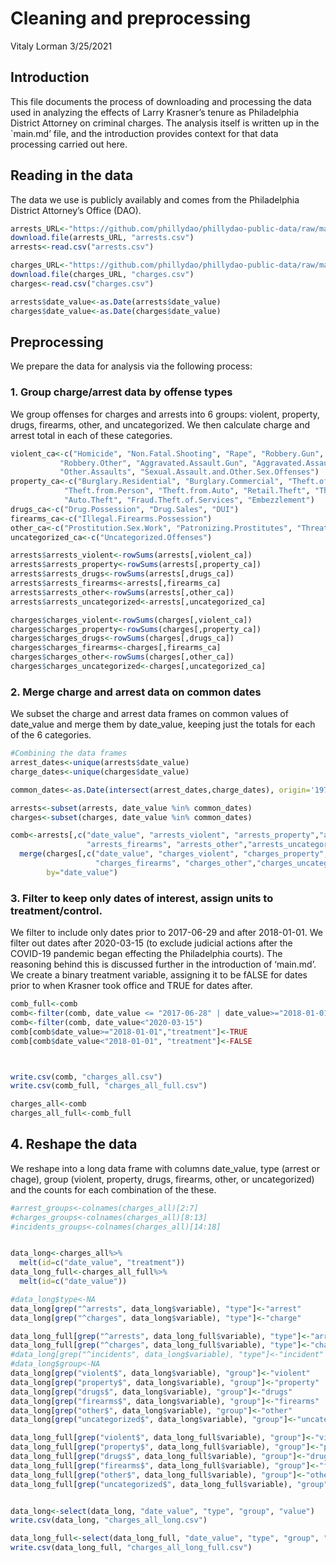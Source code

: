 Cleaning and preprocessing
================
Vitaly Lorman
3/25/2021

## Introduction

This file documents the process of downloading and processing the data
used in analyzing the effects of Larry Krasner’s tenure as Philadelphia
District Attorney on criminal charges. The analysis itself is written up
in the \`main.md’ file, and the introduction provides context for that
data processing carried out here.

## Reading in the data

The data we use is publicly availably and comes from the Philadelphia
District Attorney’s Office
(DAO).

``` r
arrests_URL<-"https://github.com/phillydao/phillydao-public-data/raw/master/docs/data/arrest_data_daily_citywide.csv"
download.file(arrests_URL, "arrests.csv")
arrests<-read.csv("arrests.csv")

charges_URL<-"https://github.com/phillydao/phillydao-public-data/raw/master/docs/data/charges_data_daily_citywide.csv"
download.file(charges_URL, "charges.csv")
charges<-read.csv("charges.csv")

arrests$date_value<-as.Date(arrests$date_value)
charges$date_value<-as.Date(charges$date_value)
```

## Preprocessing

We prepare the data for analysis via the following process:

### 1\. Group charge/arrest data by offense types

We group offenses for charges and arrests into 6 groups: violent,
property, drugs, firearms, other, and uncategorized. We then calculate
charge and arrest total in each of these categories.

``` r
violent_ca<-c("Homicide", "Non.Fatal.Shooting", "Rape", "Robbery.Gun",
           "Robbery.Other", "Aggravated.Assault.Gun", "Aggravated.Assault.Other",
           "Other.Assaults", "Sexual.Assault.and.Other.Sex.Offenses")
property_ca<-c("Burglary.Residential", "Burglary.Commercial", "Theft.of.Motor.Vehicle.Tag",
            "Theft.from.Person", "Theft.from.Auto", "Retail.Theft", "Theft",
            "Auto.Theft", "Fraud.Theft.of.Services", "Embezzlement")
drugs_ca<-c("Drug.Possession", "Drug.Sales", "DUI")
firearms_ca<-c("Illegal.Firearms.Possession")
other_ca<-c("Prostitution.Sex.Work", "Patronizing.Prostitutes", "Threats.of.Violence")
uncategorized_ca<-c("Uncategorized.Offenses")

arrests$arrests_violent<-rowSums(arrests[,violent_ca])
arrests$arrests_property<-rowSums(arrests[,property_ca])
arrests$arrests_drugs<-rowSums(arrests[,drugs_ca])
arrests$arrests_firearms<-arrests[,firearms_ca]
arrests$arrests_other<-rowSums(arrests[,other_ca])
arrests$arrests_uncategorized<-arrests[,uncategorized_ca]

charges$charges_violent<-rowSums(charges[,violent_ca])
charges$charges_property<-rowSums(charges[,property_ca])
charges$charges_drugs<-rowSums(charges[,drugs_ca])
charges$charges_firearms<-charges[,firearms_ca]
charges$charges_other<-rowSums(charges[,other_ca])
charges$charges_uncategorized<-charges[,uncategorized_ca]
```

### 2\. Merge charge and arrest data on common dates

We subset the charge and arrest data frames on common values of
date\_value and merge them by date\_value, keeping just the totals for
each of the 6 categories.

``` r
#Combining the data frames
arrest_dates<-unique(arrests$date_value)
charge_dates<-unique(charges$date_value)

common_dates<-as.Date(intersect(arrest_dates,charge_dates), origin='1970-01-01')

arrests<-subset(arrests, date_value %in% common_dates)
charges<-subset(charges, date_value %in% common_dates)

comb<-arrests[,c("date_value", "arrests_violent", "arrests_property","arrests_drugs",
                 "arrests_firearms", "arrests_other","arrests_uncategorized")] %>%
  merge(charges[,c("date_value", "charges_violent", "charges_property","charges_drugs",
                   "charges_firearms", "charges_other","charges_uncategorized")],
        by="date_value") 
```

### 3\. Filter to keep only dates of interest, assign units to treatment/control.

We filter to include only dates prior to 2017-06-29 and after
2018-01-01. We filter out dates after 2020-03-15 (to exclude judicial
actions after the COVID-19 pandemic began effecting the Philadelphia
courts). The reasoning behind this is discussed further in the
introduction of ‘main.md’. We create a binary treatment variable,
assigning it to be fALSE for dates prior to when Krasner took office and
TRUE for dates after.

``` r
comb_full<-comb
comb<-filter(comb, date_value <= "2017-06-28" | date_value>="2018-01-01")
comb<-filter(comb, date_value<"2020-03-15")
comb[comb$date_value>="2018-01-01","treatment"]<-TRUE
comb[comb$date_value<"2018-01-01", "treatment"]<-FALSE



write.csv(comb, "charges_all.csv")
write.csv(comb_full, "charges_all_full.csv")

charges_all<-comb
charges_all_full<-comb_full
```

## 4\. Reshape the data

We reshape into a long data frame with columns date\_value, type (arrest
or chage), group (violent, property, drugs, firearms, other, or
uncategorized) and the counts for each combination of the these.

``` r
#arrest_groups<-colnames(charges_all)[2:7]
#charges_groups<-colnames(charges_all)[8:13]
#incidents_groups<-colnames(charges_all)[14:18]


data_long<-charges_all%>%
  melt(id=c("date_value", "treatment"))
data_long_full<-charges_all_full%>%
  melt(id=c("date_value"))

#data_long$type<-NA
data_long[grep("^arrests", data_long$variable), "type"]<-"arrest"
data_long[grep("^charges", data_long$variable), "type"]<-"charge"

data_long_full[grep("^arrests", data_long_full$variable), "type"]<-"arrest"
data_long_full[grep("^charges", data_long_full$variable), "type"]<-"charge"
#data_long[grep("^incidents", data_long$variable), "type"]<-"incident"
#data_long$group<-NA
data_long[grep("violent$", data_long$variable), "group"]<-"violent"
data_long[grep("property$", data_long$variable), "group"]<-"property"
data_long[grep("drugs$", data_long$variable), "group"]<-"drugs"
data_long[grep("firearms$", data_long$variable), "group"]<-"firearms"
data_long[grep("other$", data_long$variable), "group"]<-"other"
data_long[grep("uncategorized$", data_long$variable), "group"]<-"uncategorized"

data_long_full[grep("violent$", data_long_full$variable), "group"]<-"violent"
data_long_full[grep("property$", data_long_full$variable), "group"]<-"property"
data_long_full[grep("drugs$", data_long_full$variable), "group"]<-"drugs"
data_long_full[grep("firearms$", data_long_full$variable), "group"]<-"firearms"
data_long_full[grep("other$", data_long_full$variable), "group"]<-"other"
data_long_full[grep("uncategorized$", data_long_full$variable), "group"]<-"uncategorized"


data_long<-select(data_long, "date_value", "type", "group", "value")
write.csv(data_long, "charges_all_long.csv")

data_long_full<-select(data_long_full, "date_value", "type", "group", "value")
write.csv(data_long_full, "charges_all_long_full.csv")
```
